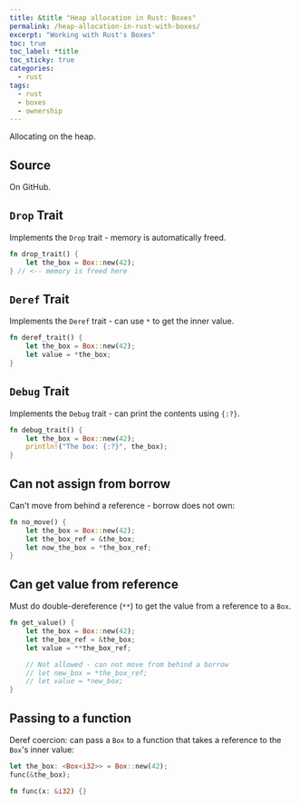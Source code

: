 ```yaml
---
title: &title "Heap allocation in Rust: Boxes"
permalink: /heap-allocation-in-rust-with-boxes/
excerpt: "Working with Rust's Boxes"
toc: true
toc_label: *title
toc_sticky: true
categories:
  - rust
tags:
  - rust
  - boxes
  - ownership
---
```


Allocating on the heap.

## Source

On GitHub.


## `Drop` Trait

Implements the `Drop` trait - memory is automatically freed.

```rust
fn drop_trait() {
    let the_box = Box::new(42);
} // <-- memory is freed here
```

## `Deref` Trait

Implements the `Deref` trait - can use `*` to get the inner value.

```rust
fn deref_trait() {
    let the_box = Box::new(42);
    let value = *the_box;
}
```


## `Debug` Trait

Implements the `Debug` trait - can print the contents using `{:?}`.

```rust
fn debug_trait() {
    let the_box = Box::new(42);
    println!("The box: {:?}", the_box);
}
```


## Can not assign from borrow

Can't move from behind a reference - borrow does not own:

```rust
fn no_move() {
    let the_box = Box::new(42);
    let the_box_ref = &the_box;
    let now_the_box = *the_box_ref;
}
```


## Can get value from reference

Must do double-dereference (`**`) to get the value from a reference to a `Box`.

```rust
fn get_value() {
    let the_box = Box::new(42);
    let the_box_ref = &the_box;
    let value = **the_box_ref;

    // Not allowed - can not move from behind a borrow
    // let new_box = *the_box_ref;
    // let value = *new_box;
}
```


## Passing to a function

Deref coercion: can pass a `Box` to a function that takes a reference to the `Box`'s inner value:

```rust
let the_box: <Box<i32>> = Box::new(42);
func(&the_box);

fn func(x: &i32) {}
```
